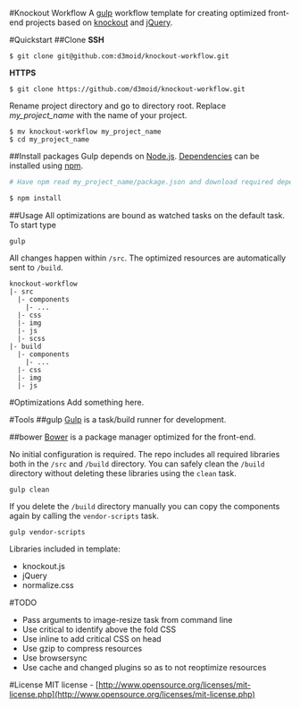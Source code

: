 #Knockout Workflow
A [gulp](https://github.com/gulpjs/gulp) workflow template for creating optimized front-end projects based on [knockout](https://github.com/knockout/knockout) and [jQuery](https://github.com/jquery/jquery). 

#Quickstart
##Clone
**SSH**
```
$ git clone git@github.com:d3moid/knockout-workflow.git

```
**HTTPS**
```
$ git clone https://github.com/d3moid/knockout-workflow.git

```
Rename project directory and go to directory root. Replace _my_project_name_ with the name of your project.
```
$ mv knockout-workflow my_project_name
$ cd my_project_name
```
##Install packages
Gulp depends on [Node.js](www.nodejs.org). [Dependencies](https://github.com/d3moid/knockout-workflow/blob/master/package.json) can be installed using [npm](www.npmjs.org).
```sh
# Have npm read my_project_name/package.json and download required dependencies

$ npm install
```
##Usage
All optimizations are bound as watched tasks on the default task. To start type
```
gulp
```

All changes happen within `/src`. The optimized resources are automatically sent to `/build`. 
```
knockout-workflow
|- src
  |- components
    |- ...
  |- css
  |- img
  |- js
  |- scss
|- build
  |- components
    |- ...
  |- css
  |- img
  |- js
```
#Optimizations
Add something here.

#Tools
##gulp
[Gulp](https://github.com/gulpjs/gulp) is a task/build runner for development. 

##bower
[Bower](https://github.com/bower/bower) is a package manager optimized for the front-end. 

No initial configuration is required. The repo includes all required libraries both in the `/src` and `/build` directory. You can safely clean the `/build` directory without deleting these libraries using the `clean` task. 
```
gulp clean
```
If you delete the `/build` directory manually you can copy the components again by calling the `vendor-scripts` task.
```
gulp vendor-scripts
```
Libraries included in template:
- knockout.js
- jQuery
- normalize.css

#TODO
- Pass arguments to image-resize task from command line
- Use critical to identify above the fold CSS
- Use inline to add critical CSS on head
- Use gzip to compress resources
- Use browsersync
- Use cache and changed plugins so as to not reoptimize resources

#License
MIT license - [http://www.opensource.org/licenses/mit-license.php](http://www.opensource.org/licenses/mit-license.php)

